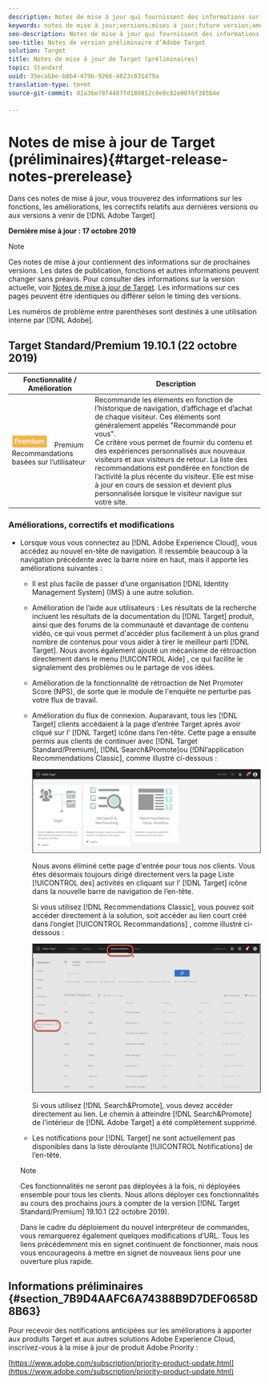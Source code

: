```yaml
---
description: Notes de mise à jour qui fournissent des informations sur les fonctionnalités, les améliorations et les correctifs des dernières versions ou des prochaines versions d’Adobe Target.
keywords: notes de mise à jour;versions;mises à jour;future version;améliorations;nouvelles fonctionnalités;correctifs
seo-description: Notes de mise à jour qui fournissent des informations sur les fonctionnalités, les améliorations et les correctifs des dernières versions ou des versions à venir de DNL Adobe Target.
seo-title: Notes de version préliminaire d’Adobe Target
solution: Target
title: Notes de mise à jour de Target (préliminaires)
topic: Standard
uuid: 35ecabbe-b8b4-479b-9266-4823c831d79a
translation-type: tm+mt
source-git-commit: d2a36e78f4487fd180812c9e9c82e08f0f385b4e

---
```



# Notes de mise à jour de Target (préliminaires){#target-release-notes-prerelease}

Dans ces notes de mise à jour, vous trouverez des informations sur les fonctions, les améliorations, les correctifs relatifs aux dernières versions ou aux versions à venir de [!DNL Adobe Target]

**Dernière mise à jour : 17 octobre 2019**

>[!NOTE]
>
>Ces notes de mise à jour contiennent des informations sur de prochaines versions. Les dates de publication, fonctions et autres informations peuvent changer sans préavis. Pour consulter des informations sur la version actuelle, voir [Notes de mise à jour de Target](release-notes.md). Les informations sur ces pages peuvent être identiques ou différer selon le timing des versions.
>
>Les numéros de problème entre parenthèses sont destinés à une utilisation interne par [!DNL Adobe].

## Target Standard/Premium 19.10.1 (22 octobre 2019)

| Fonctionnalité / Amélioration | Description |
| --- | --- |
| ![badge](/help/assets/premium.png) Premium Recommandations basées sur l’utilisateur | Recommande les éléments en fonction de l’historique de navigation, d’affichage et d’achat de chaque visiteur. Ces éléments sont généralement appelés "Recommandé pour vous".<br>Ce critère vous permet de fournir du contenu et des expériences personnalisés aux nouveaux visiteurs et aux visiteurs de retour. La liste des recommandations est pondérée en fonction de l’activité la plus récente du visiteur. Elle est mise à jour en cours de session et devient plus personnalisée lorsque le visiteur navigue sur votre site. |

### Améliorations, correctifs et modifications

* Lorsque vous vous connectez au [!DNL Adobe Experience Cloud], vous accédez au nouvel en-tête de navigation. Il ressemble beaucoup à la navigation précédente avec la barre noire en haut, mais il apporte les améliorations suivantes :

   * Il est plus facile de passer d’une organisation [!DNL Identity Management System] (IMS) à une autre solution.
   * Amélioration de l’aide aux utilisateurs : Les résultats de la recherche incluent les résultats de la documentation du [!DNL Target] produit, ainsi que des forums de la communauté et davantage de contenu vidéo, ce qui vous permet d'accéder plus facilement à un plus grand nombre de contenus pour vous aider à tirer le meilleur parti [!DNL Target]. Nous avons également ajouté un mécanisme de rétroaction directement dans le menu [!UICONTROL Aide] , ce qui facilite le signalement des problèmes ou le partage de vos idées.

   * Amélioration de la fonctionnalité de rétroaction de Net Promoter Score (NPS), de sorte que le module de l'enquête ne perturbe pas votre flux de travail.
   * Amélioration du flux de connexion. Auparavant, tous les [!DNL Target] clients accédaient à la page d’entrée Target après avoir cliqué sur l’ [!DNL Target] icône dans l’en-tête. Cette page a ensuite permis aux clients de continuer avec [!DNL Target Standard/Premium], [!DNL Search&Promote]ou [!DNl’application Recommendations Classic], comme illustré ci-dessous :

      ![Landing page](/help/r-release-notes/assets/landing.png)

      Nous avons éliminé cette page d'entrée pour tous nos clients. Vous êtes désormais toujours dirigé directement vers la page Liste [!UICONTROL des] activités en cliquant sur l’ [!DNL Target] icône dans la nouvelle barre de navigation de l’en-tête.

      Si vous utilisez [!DNL Recommendations Classic], vous pouvez soit accéder directement à la solution, soit accéder au lien court créé dans l’onglet [!UICONTROL Recommandations] , comme illustré ci-dessous :

      ![Lien profond Recs Classic](/help/r-release-notes/assets/recs-classic.png)

      Si vous utilisez [!DNL Search&Promote], vous devez accéder directement au lien. Le chemin à atteindre [!DNL Search&Promote] de l'intérieur de [!DNL Adobe Target] a été complètement supprimé.

   * Les notifications pour [!DNL Target] ne sont actuellement pas disponibles dans la liste déroulante [!UICONTROL Notifications] de l’en-tête.
   >[!NOTE]
   >
   >Ces fonctionnalités ne seront pas déployées à la fois, ni déployées ensemble pour tous les clients. Nous allons déployer ces fonctionnalités au cours des prochains jours à compter de la version [!DNL Target Standard/Premium] 19.10.1 (22 octobre 2019).
   >
   >Dans le cadre du déploiement du nouvel interpréteur de commandes, vous remarquerez également quelques modifications d’URL. Tous les liens précédemment mis en signet continuent de fonctionner, mais nous vous encourageons à mettre en signet de nouveaux liens pour une ouverture plus rapide.

## Informations préliminaires {#section_7B9D4AAFC6A74388B9D7DEF0658D8B63}

Pour recevoir des notifications anticipées sur les améliorations à apporter aux produits Target et aux autres solutions Adobe Experience Cloud, inscrivez-vous à la mise à jour de produit Adobe Priority :

[https://www.adobe.com/subscription/priority-product-update.html](https://www.adobe.com/subscription/priority-product-update.html)
